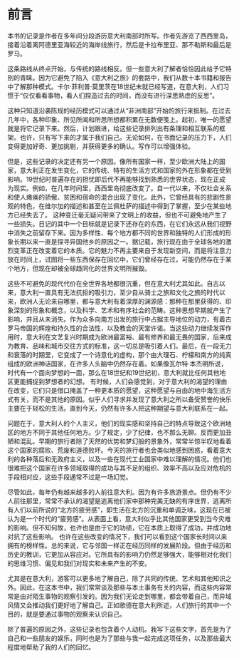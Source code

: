 # 前言

本书的记录是作者在多年间分段游历意大利南部时所写。作者先游览了西西里岛，接着沿着离阿德里亚海较近的海岸线旅行，然后是卡拉布里亚、那不勒斯和最后是罗马。

这条路线从终点开始，与传统的路线相反。但一些意大利了解者恰恰因此给予它特别的青睐。因为它避免了陷入《意大利之旅》的套路中，我们从数十本书籍和报告中了解那种模式。卡尔·菲利普·莫里茨在18世纪末就已经写道，在意大利，人们习惯于“仅仅看看事物，看人们捏造过去的时间，而没有进行深思熟虑的反思”。

这种只知道沿袭陈规的经历模式可以通过从“非洲南部”开始的旅行来抵制。在过去几年中，各种印象、所见所闻和所思所想都积累在无数便笺上。起初，唯一的愿望就是将它记录下来。然后，计划跟进，给这些记录排列出有条理和相互联系的框架。也许，只有写下来的才属于我们自己。无论如何，在书面记录的压力下，人们变得更加好奇、更加挑剔，并获得更多的确认。写作可以增强体验。

但是，这些记录的决定还有另一个原因。像所有国家一样，至少欧洲大陆上的国家，意大利正在发生变化，它的传统、特有的生活方式和国家的外在形象都在受到影响。19世纪时普遍存在的担忧即后代不再能够找到熟悉的世界状态，现在正成为现实。例如，在几年时间里，西西里岛彻底改变了。自一代以来，不仅社会关系和使人瘫痪的骄傲、贫困和宿命的混合出现了变化。此外，它曾经具有的悲剧性景观的特色，在维尔加的描述和甚至在兰佩杜萨的描述中得到了掌握，至少在某些地方已经失去了。
这种变迁毫无疑问带来了文明上的收益，但也不可避免地产生了一些损失。日记的其中一个目标就是记录下还存在的东西，在它们永远从我们视野中消失之前留存下来。因为多样性、每个地方都不同的世界和独特的人们形成的形象长期以来一直是探寻异国他乡的原因之一。据记载，旅行现在由于全球各地的激烈变革正在改变着它的本质。它的魅力不再主要来自于发现新空间，而是将注意力放在时间上，试图将一些东西保存在回忆中，它们曾经存在过，可能仍然存在于某个地方，但现在却被全球趋同化的世界文明所摧毁。

这些不可避免的现代代价在全世界各地都很沉重，但在意大利尤其如此。自古以来，意大利一直具有无法抗拒的吸引力，至少自从骑士之旅和文化之旅的时代以来，欧洲人无论来自哪里，都与意大利有着深厚的渊源感：那种在那里获得的、印象深刻的形象和概念，以及科学、艺术和有序社会的范畴。这种思想早期就产生了影响，并且从未消失。作为众多向南方出发的旅行中占据主导地位的动力，有着古罗马帝国的辉煌和持久性的合法性，以及教会的天堂许诺。当这些动力继续发挥作用时，意大利在文艺复兴时期成为欧洲最富裕、最有修养和最无畏的国家，后来成为教育、品味和城市交往方式的标准，这一切总是吸引着人们。最后，在一段无力和衰落的时期里，它变成了一个诗意化的虚构，那个由大理石、柠檬和南方的纯真组成的欧洲神话国家，在许多人头脑中仍然存在着。如果像瓦尔特·本杰明所说，时代有一个面向梦想的一面，那么在18世纪和19世纪初，意大利就比任何其他地区更能捕捉到梦想者的幻想。
有时候，人们会感觉到，对于意大利的渴望的理由在改变，它们只是借口掩盖了一种更本质的愿望，这种愿望与自由的地中海生活方式有关，而不是其他的原因。似乎人们寻求并发现了意大利之所以备受赞誉的快乐主要在于轻松的生活。直到今天，仍然有许多人把这种期望与意大利联系在一起。

问题在于，意大利人的个人主义，他们的现实感和坚持自己的特点导致这个欧洲地区的地方不同于其他任何地方。少了规定，少了纪律，也不那么无聊。反而更加丑陋和混乱。早期的旅行者除了天然的优势和梦幻般的景象外，常常半惊半叹地看着这个国家的腐败、荒废和道德败坏。今天的旅行者也会类似地感到困惑，看着意大利的各种落后和无政府主义，以及一些在现代工业国家中难以理解的情况。他们也很难把这个国家在许多领域取得的成功与其不足的组织、效率不高以及应对危机的手段相对应，这些手段通常不过是一场幻觉。

尽管如此，每年仍有越来越多的人前往意大利。因为有许多旅游景点。但仍有不少人前往那里，常常不承认的渴望是逃离他们家中那种完美无缺的有序世界，逃离所有人们以前所说的“北方的疲劳感”，即生活在北方的沉重和单调乏味，这现在已被认为是一个时代的“疲劳感”。从表面上看，意大利似乎比其他国家更受到当今灾难的影响。但不知何故，也许也是由于它的功绩，它在本质上取得了成功，并成功地对抗了这些影响。
也许在这些改变的情况下，我们可以看到这个国家长时间以来拥有的榜样性。总的来说，它与邻国一样正在经历同样的发展阶段。但由于经历和历史的教训，它更加从容应对。它所具有的影响力仍然足够强大，能够相对化我们的思维习惯、偏见和我们对现实和未来产生的不安。

尤其是在意大利，游客可以更多地了解自己，除了共同的传统、艺术和其他知识之外。因此，在这本书中，我们常常谈及那些与本土事务有关的内容，而这些内容常常是由对陌生事物的观察引发的。因为我们无论走到哪里，都会带着自己，而异域风情又会推动我们更好地了解自己。正如歌德在意大利所述，人们旅行的其中一个目的，就是要通过事物的观察来认识自己。

除了普遍的原因之外，这些记录也包含着个人动机。我写下这些文字，首先是为了自己和一些朋友的娱乐，同时也是为了那些与我一起完成这项任务，以及那些最大程度地帮助了我的人们的回忆。
